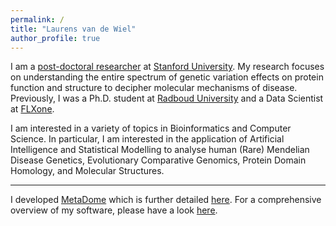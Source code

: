 ```yaml
---
permalink: /
title: "Laurens van de Wiel"
author_profile: true
---
```


I am a [post-doctoral researcher](https://profiles.stanford.edu/lvdwiel) at [Stanford University](https://www.stanford.edu/). My research focuses on understanding the entire spectrum of genetic variation effects on protein function and structure to decipher molecular mechanisms of disease. Previously, I was a Ph.D. student at [Radboud University](https://www.ru.nl/english/) and a Data Scientist at [FLXone](https://www.linkedin.com/company/flxone/).

I am interested in a variety of topics in Bioinformatics and Computer Science. In particular, I am interested in the application of Artificial Intelligence and Statistical Modelling to analyse human (Rare) Mendelian Disease Genetics, Evolutionary Comparative Genomics, Protein Domain Homology, and Molecular Structures. 

------
I developed [MetaDome](https://www.metadome.app) which is further detailed [here](/software/metadome). For a comprehensive overview of my software, please have a look [here](/software).